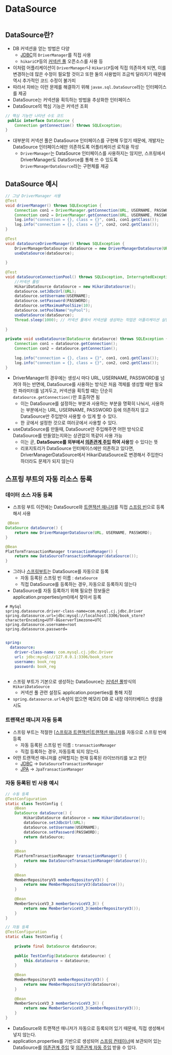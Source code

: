 # DataSource

```table-of-contents
```

##  DataSource란?

- DB 커넥션을 얻는 방법은 다양
	- [JDBC](../JAVA/JDBC.md)의 `DriverManager`를 직접 사용
	- `hikariCP`등의 [커넥션 풀](../CS/커넥션%20풀.md) 오픈소스를 사용 등
- 이처럼 어플리케이션이 `DriverManager`나 `HikariCP`등에 직접 의존하게 되면, 이를 변경하는데 많은 수정이 필요할 것이고 또한 둘의 사용법이 조금씩 달라지기 때문에 역시 추가적인 코드 수정이 불가피
- 따라서 자바는 이런 문제를 해결하기 위해 `javax.sql.DataSource`라는 인터페이스를 제공
- DataSource는 커넥션을 획득하는 방법을 추상화한 인터페이스
- DataSource의 핵심 기능은 커넥션 조회
```java
// 핵심 기능만 나타낸 수도 코드
 public interface DataSource {
    Connection getConnection() throws SQLException;
}
```

- 대부분의 커넥션 풀은 DataSource 인터페이스를 구현해 두었기 때문에, 개발자는 DataSource 인터페이스에만 의존하도록 어플리케이션 로직을 작성
	- `DriverManager`는 DataSource 인터페이스를 사용하지는 않지만, 스프링에서 DriverManager도 DataSorce를 통해 쓰 수 있도록 `DriverManagerDataSource`라는 구현체를 제공

## DataSource 예시

```java
// 그냥 DriverManager 사용
@Test  
void driverManager() throws SQLException {  
    Connection con1 = DriverManager.getConnection(URL, USERNAME, PASSWORD);  
    Connection con2 = DriverManager.getConnection(URL, USERNAME, PASSWORD);  
    log.info("connection = {}, class = {}", con1, con1.getClass());  
    log.info("connection = {}, class = {}", con2, con2.getClass());  
}  
  
@Test  
void dataSourceDriverManager() throws SQLException {  
    DriverManagerDataSource dataSource = new DriverManagerDataSource(URL, USERNAME, PASSWORD);  
    useDataSource(dataSource);  
  
}  
  
@Test  
void dataSourceConnectionPool() throws SQLException, InterruptedException {  
    //커넥션 풀링  
    HikariDataSource dataSource = new HikariDataSource();  
    dataSource.setJdbcUrl(URL);  
    dataSource.setUsername(USERNAME);  
    dataSource.setPassword(PASSWORD);  
    dataSource.setMaximumPoolSize(10);  
    dataSource.setPoolName("myPool");  
    useDataSource(dataSource);  
    Thread.sleep(1000); // 커넥션 풀에서 커넥션을 생성하는 작업은 어플리케이션 실행속도에 영향을 주지 않기 위해 별도의 쓰레드에서 작동 -> 별도의 쓰레드이기 때문에 테스트가 먼저 종료되어 버림... 대기시간을 강제로 주는 것으로 로그 확인 할 수 있도록 함 
  
}  
  
private void useDataSource(DataSource dataSource) throws SQLException {  
    Connection con1 = dataSource.getConnection();  
    Connection con2 = dataSource.getConnection();  
  
    log.info("connection = {}, class = {}", con1, con1.getClass());  
    log.info("connection = {}, class = {}", con2, con2.getClass());  
}
```

- DriverManager의 경우에는 생성시 마다 URL, USERNAME, PASSWORD를 넘겨야 하는 반면에, DataSource를 사용하는 방식은 처음 객체를 생성할 때만 필요한 파라미터를 넘겨두고, 커넥션을 획득할 떄는 단순히 `dataSource.getConnection()`만 호출하면 됨
	- 이는 DataSource를 설정하는 부분과 사용하는 부분을 명확히 나눠서, 사용하는 부분에서는 URL, USERNAME, PASSWORD 등에 의존하지 않고 DataSource만 주입받아 사용할 수 있게 할 수 있다. 
	- 한 곳에서 설정한 것으로 여러곳에서 사용할 수 있다.
- useDataSource를 만들때, DataSource만 주입해주면 어떤 방식으로 DataSource를 만들었는지와는 상관없이 똑같이 사용 가능
	- 이는 곧, **DataSource를 외부에서 [의존관계 주입](의존관계%20주입.md) 하여 사용**할 수 있다는 뜻
	- 리포지토리가 DataSource 인터페이스에만 의존하고 있다면, DriverManagerDataSource에서 HikariDataSource로 변경해서 주입한다 하더라도 문제가 되지 않는다


## 스프링 부트의 자동 리소스 등록

### 데이터 소스 자동 등록
- 스프링 부트 이전에는 DataSource와 [트랜잭션 매니저](스프링과%20트랜잭션.md)를 직접 [스프링 빈](스프링%20빈.md)으로 등록해서 사용
```java
 @Bean
DataSource dataSource() {
	return new DriverManagerDataSource(URL, USERNAME, PASSWORD);
}

@Bean
PlatformTransactionManager transactionManager() {
	return new DataSourceTransactionManager(dataSource());
}

```

- 그러나 [스프링부트](../미완성%20문서/SpringBoot.md)는 DataSource를 자동으로 등록
	- 자동 등록된 스프링 빈 이름 : `dataSource`
	- 직접 DataSource를 등록하는 경우, 자동으로 등록하지 않는다
- DataSource를 자동 등록하기 위해 필요한 정보들은 application.properties(yml)에서 찾아서 등록
```properties
# MySql  
spring.datasource.driver-class-name=com.mysql.cj.jdbc.Driver  
spring.datasource.url=jdbc:mysql://localhost:3306/book_store?characterEncoding=UTF-8&serverTimezone=UTC  
spring.datasource.username=root
spring.datasource.password=
```

```yml

spring:  
  datasource:  
    driver-class-name: com.mysql.cj.jdbc.Driver  
    url: jdbc:mysql://127.0.0.1:3306/book_store  
    username: book_reg  
    password: book_reg
    
```

- 스프링 부트가 기본으로 생성하는 DataSource는 [커넥션 풀](../CS/커넥션%20풀.md)방식의 `HikariDataSource`
	- 커넥션 풀 관련 설정도 application.porperties를 통해 지정
- `spring.datasource.url`속성이 없으면 메모리 DB 로 내장 데이터베이스 생성을 시도

### 트랜잭션 매니저 자동 등록
- 스프링 부트는 적절한 [[스프링과 트랜잭션|트랜잭션 매니저](PlatformTransactionManager)를 자동으로 스프링 빈에 등록
	- 자동 등록된 스프링 빈 이름 : `transactionManager`
	- 직접 등록하는 경우, 자동등록 되지 않는다.
- 어떤 트랜잭션 매니저를 선택할지는 현재 등록된 라이브러리를 보고 판단
	- [JDBC](../JAVA/JDBC.md) -> `DataSourceTransactionManager`
	- [JPA](../미완성%20문서/JPA.md) -> `JpaTransactionManager`

### 자동 등록된 빈 사용 예시

```java
// 수동 등록
@TestConfiguration  
static class TestConfig {  
    @Bean  
    DataSource dataSource() {  
        HikariDataSource dataSource = new HikariDataSource();  
        dataSource.setJdbcUrl(URL);  
        dataSource.setUsername(USERNAME);  
        dataSource.setPassword(PASSWORD);  
        return dataSource;  
    }  
  
    @Bean  
    PlatformTransactionManager transactionManager() {  
        return new DataSourceTransactionManager(dataSource());  
    }  
  
    @Bean  
    MemberRepositoryV3 memberRepositoryV3() {  
        return new MemberRepositoryV3(dataSource());  
    }  
  
    @Bean  
    MemberServiceV3_3 memberServiceV3_3() {  
        return new MemberServiceV3_3(memberRepositoryV3());  
    }  
}

// 자동 등록
@TestConfiguration  
static class TestConfig {  
  
    private final DataSource dataSource;  
  
    public TestConfig(DataSource dataSource) {  
        this.dataSource = dataSource;  
    }  
  
    @Bean  
    MemberRepositoryV3 memberRepositoryV3() {  
        return new MemberRepositoryV3(dataSource);  
    }  
  
    @Bean  
    MemberServiceV3_3 memberServiceV3_3() {  
        return new MemberServiceV3_3(memberRepositoryV3());  
    }  
}
```
- DataSource와 트랜잭션 매니저가 자동으로 등록되어 있기 때문에, 직접 생성해서 넣지 않는다.
- application.properties를 기반으로 생성되어 [스프링 컨테이너](스프링%20컨테이너.md)에 보관되어 있는 DataSource를 [의존관계 주입](의존관계%20주입.md) 및 [의존관계 자동 주입](의존관계%20자동%20주입.md) 받을 수 있다.